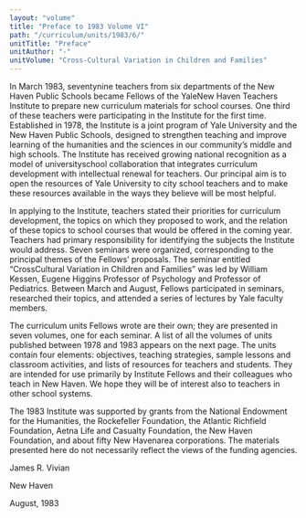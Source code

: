 ```yaml
---
layout: "volume"
title: "Preface to 1983 Volume VI"
path: "/curriculum/units/1983/6/"
unitTitle: "Preface"
unitAuthor: "-"
unitVolume: "Cross-Cultural Variation in Children and Families"
---
```

<body>
<p>
In March 1983, seventynine teachers from six departments of the New Haven Public Schools became Fellows of the YaleNew Haven Teachers Institute to prepare new curriculum materials for school courses. One third of these teachers were participating in the Institute for the first time. Established in 1978, the Institute is a joint program of Yale University and the New Haven Public Schools, designed to strengthen teaching and improve learning of the humanities and the sciences in our community’s middle and high schools. The Institute has received growing national recognition as a model of universityschool collaboration that integrates curriculum development with intellectual renewal for teachers. Our principal aim is to open the resources of Yale University to city school teachers and to make these resources available in the ways they believe will be most helpful.
</p>
<p>
In applying to the Institute, teachers stated their priorities for curriculum development, the topics on which they proposed to work, and the relation of these topics to school courses that would be offered in the coming year. Teachers had primary responsibility for identifying the subjects the Institute would address. Seven seminars were organized, corresponding to the principal themes of the Fellows’ proposals. The seminar entitled “CrossCultural Variation in Children and Families” was led by William Kessen, Eugene Higgins Professor of Psychology and Professor of Pediatrics. Between March and August, Fellows participated in seminars, researched their topics, and attended a series of lectures by Yale faculty members.
</p>
<p>
The curriculum units Fellows wrote are their own; they are presented in seven volumes, one for each seminar. A list of all the volumes of units published between 1978 and 1983 appears on the next page. The units contain four elements: objectives, teaching strategies, sample lessons and classroom activities, and lists of resources for teachers and students. They are intended for use primarily by Institute Fellows and their colleagues who teach in New Haven. We hope they will be of interest also to teachers in other school systems.
</p>
<p>
The 1983 Institute was supported by grants from the National Endowment for the Humanities, the Rockefeller Foundation, the Atlantic Richfield Foundation, Aetna Life and Casualty Foundation, the New Haven Foundation, and about fifty New Havenarea corporations. The materials presented here do not necessarily reflect the views of the funding agencies.
</p>
<p>
James R. Vivian
</p>
<p>
New Haven
</p>
<p>
August, 1983
</p>
</body>